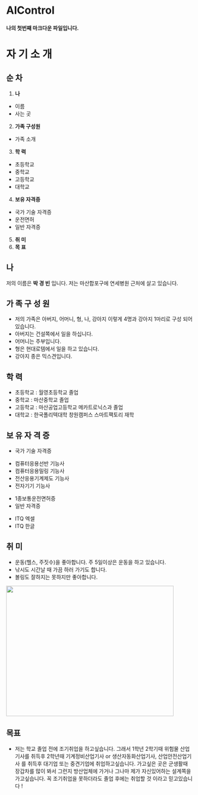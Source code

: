 # AIControl

#### 나의 첫번째 마크다운 파일입니다.

자 기 소 개
==========

순 차
-----
1. **나**
 - 이름
 - 사는 곳
2. **가족 구성원**
 - 가족 소개
3. **학 력**
 - 초등학교
 - 중학교
 - 고등학교
 - 대학교
4. **보유 자격증**
 - 국가 기술 자격증
 - 운전면허
 - 일반 자격증
5. **취 미**
6. **목 표**


## 나
저의 이름은 **박 경 빈** 입니다.
저는 마산합포구에 연세병원 근처에 살고 있습니다.

## 가 족 구 성 원
- 저의 가족은 아버지, 어머니, 형, 나, 강아지 이렇게 4명과 강아지 1마리로 구성 되어있습니다.
- 아버지는 건설쪽에서 일을 하십니다.
- 어머니는 주부입니다.
- 형은 현대로템에서 일을 하고 있습니다.
- 강아지 종은 믹스견입니다.

## 학 력
- 초등학교 : 월영초등학교 졸업
- 중학교   : 마산중학교 졸업
- 고등학교 : 마산공업고등학교 메카트로닉스과 졸업
- 대학교   : 한국폴리텍대학 창원캠퍼스 스마트팩토리 재학

## 보 유 자 격 증
 - 국가 기술 자격증
  + 컴퓨터응용선반 기능사
  + 컴퓨터응용밀링 기능사
  + 전산응용기계제도 기능사
  + 전자기기 기능사
 - 1종보통운전면허증
 - 일반 자격증
  + ITQ 엑셀
  + ITQ 한글

## 취 미
 - 운동(헬스, 주짓수)을 좋아합니다. 주 5일이상은 운동을 하고 있습니다.
 - 낚시도 시간날 때 가끔 하러 가기도 합니다.
 - 볼링도 잘하지는 못하지만 좋아합니다.

<img src="https://user-images.githubusercontent.com/112041555/190938190-bfe5ded4-c301-43dc-9631-52a894191a44.png" width="450px" height="350px"></img>

## 목표
 - 저는 학교 졸업 전에 조기취업을 하고싶습니다. 그래서 1학년 2학기때 위험물 산업기사를 취득후 2학년때 기계정비산업기사 or 생산자동화산업기사, 산업안전산업기사 를 취득후
   대기업 또는 중견기업에 취업하고싶습니다. 가고싶은 곳은 군생활때 장갑차를 많이 봐서 그런지 방산업체에 가거나 그나마 제가 자신있어하는 설계쪽을 가고싶습니다.
   꼭 조기취업을 못하더라도 졸업 후에는 취업할 것 이라고 믿고있습니다 !
